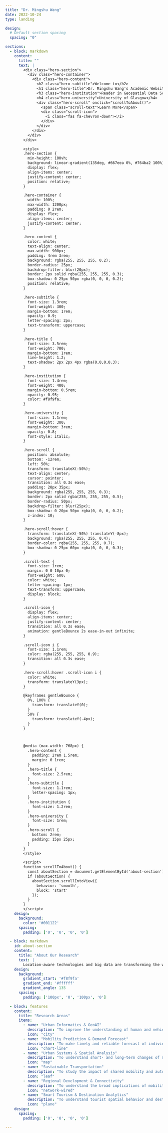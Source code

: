 ```yaml
---
title: "Dr. Mingshu Wang"
date: 2022-10-24
type: landing

design:
  # Default section spacing
  spacing: "0"

sections:
  - block: markdown
    content:
      title: ""
      text: |
        <div class="hero-section">
          <div class="hero-container">
            <div class="hero-content">
              <h2 class="hero-subtitle">Welcome to</h2>
              <h1 class="hero-title">Dr. Mingshu Wang's Academic Website</h1>
              <h3 class="hero-institution">Reader in Geospatial Data Science</h3>
              <h4 class="hero-university">University of Glasgow</h4>
              <div class="hero-scroll" onclick="scrollToAbout()">
                <span class="scroll-text">Learn More</span>
                <div class="scroll-icon">
                  <i class="fas fa-chevron-down"></i>
                </div>
              </div>
            </div>
          </div>
        </div>

        <style>
        .hero-section {
          min-height: 100vh;
          background: linear-gradient(135deg, #667eea 0%, #764ba2 100%);
          display: flex;
          align-items: center;
          justify-content: center;
          position: relative;
        }

        .hero-container {
          width: 100%;
          max-width: 1200px;
          padding: 0 2rem;
          display: flex;
          align-items: center;
          justify-content: center;
        }

        .hero-content {
          color: white;
          text-align: center;
          max-width: 900px;
          padding: 4rem 3rem;
          background: rgba(255, 255, 255, 0.2);
          border-radius: 25px;
          backdrop-filter: blur(20px);
          border: 2px solid rgba(255, 255, 255, 0.3);
          box-shadow: 0 25px 50px rgba(0, 0, 0, 0.2);
          position: relative;
        }

        .hero-subtitle {
          font-size: 1.3rem;
          font-weight: 300;
          margin-bottom: 1rem;
          opacity: 0.9;
          letter-spacing: 2px;
          text-transform: uppercase;
        }

        .hero-title {
          font-size: 3.5rem;
          font-weight: 700;
          margin-bottom: 1rem;
          line-height: 1.2;
          text-shadow: 2px 2px 4px rgba(0,0,0,0.3);
        }

        .hero-institution {
          font-size: 1.4rem;
          font-weight: 400;
          margin-bottom: 0.5rem;
          opacity: 0.95;
          color: #f8f9fa;
        }

        .hero-university {
          font-size: 1.1rem;
          font-weight: 300;
          margin-bottom: 3rem;
          opacity: 0.8;
          font-style: italic;
        }

        .hero-scroll {
          position: absolute;
          bottom: -12rem;
          left: 50%;
          transform: translateX(-50%);
          text-align: center;
          cursor: pointer;
          transition: all 0.3s ease;
          padding: 20px 35px;
          background: rgba(255, 255, 255, 0.3);
          border: 2px solid rgba(255, 255, 255, 0.5);
          border-radius: 50px;
          backdrop-filter: blur(25px);
          box-shadow: 0 20px 50px rgba(0, 0, 0, 0.2);
          z-index: 10;
        }

        .hero-scroll:hover {
          transform: translateX(-50%) translateY(-8px);
          background: rgba(255, 255, 255, 0.4);
          border-color: rgba(255, 255, 255, 0.7);
          box-shadow: 0 25px 60px rgba(0, 0, 0, 0.3);
        }

        .scroll-text {
          font-size: 1rem;
          margin: 0 0 10px 0;
          font-weight: 600;
          color: white;
          letter-spacing: 1px;
          text-transform: uppercase;
          display: block;
        }

        .scroll-icon {
          display: flex;
          align-items: center;
          justify-content: center;
          transition: all 0.3s ease;
          animation: gentleBounce 2s ease-in-out infinite;
        }

        .scroll-icon i {
          font-size: 1.1rem;
          color: rgba(255, 255, 255, 0.9);
          transition: all 0.3s ease;
        }

        .hero-scroll:hover .scroll-icon i {
          color: white;
          transform: translateY(3px);
        }

        @keyframes gentleBounce {
          0%, 100% {
            transform: translateY(0);
          }
          50% {
            transform: translateY(-4px);
          }
        }



        @media (max-width: 768px) {
          .hero-content {
            padding: 2rem 1.5rem;
            margin: 0 1rem;
          }
          .hero-title {
            font-size: 2.5rem;
          }
          .hero-subtitle {
            font-size: 1.1rem;
            letter-spacing: 1px;
          }
          .hero-institution {
            font-size: 1.2rem;
          }
          .hero-university {
            font-size: 1rem;
          }
          .hero-scroll {
            bottom: 2rem;
            padding: 15px 25px;
          }
        }
        </style>

        <script>
        function scrollToAbout() {
          const aboutSection = document.getElementById('about-section');
          if (aboutSection) {
            aboutSection.scrollIntoView({
              behavior: 'smooth',
              block: 'start'
            });
          }
        }
        </script>
    design:
      background:
        color: '#001122'
      spacing:
        padding: ['0', '0', '0', '0']

  - block: markdown
    id: about-section
    content:
      title: "About Our Research"
      text: |
        Location-aware technologies and big data are transforming the ways we study and understand human behavior. At **GeoAI Lab**, our mission is to pioneer geospatial solutions to propel human mobility science, a burgeoning field that seeks to model and predict patterns of movement, as well as influence the ways people navigate through urban environments and the broader earth system.
    design:
      background:
        gradient_start: '#f8f9fa'
        gradient_end: '#ffffff'
        gradient_angle: 135
      spacing:
        padding: ['100px', '0', '100px', '0']

  - block: features
    content:
      title: "Research Areas"
      items:
        - name: "Urban Informatics & GeoAI"
          description: "To improve the understanding of human and vehicle mobility using location-aware technologies and big data analytics, with a focus on developing innovative geospatial artificial intelligence methods."
          icon: "city"
        - name: "Mobility Prediction & Demand Forecast"
          description: "To make timely and reliable forecast of individual and collective mobility using geospatial artificial intelligence (GeoAI) and machine learning techniques."
          icon: "chart-line"
        - name: "Urban Systems & Spatial Analysis"
          description: "To understand short- and long-term changes of mobility behavior in the context of global change and new urban crises (e.g., pandemic, natural disasters), using advanced spatial analysis methods."
          icon: "map"
        - name: "Sustainable Transportation"
          description: "To study the impact of shared mobility and autonomous vehicles on future urban systems, contributing to sustainable urban development and smart city initiatives."
          icon: "leaf"
        - name: "Regional Development & Connectivity"
          description: "To understand the broad implications of mobility for urban development and human interactions, examining how transportation networks shape regional economic and social outcomes."
          icon: "network-wired"
        - name: "Smart Tourism & Destination Analytics"
          description: "To understand tourist spatial behavior and destination choices & develop solutions for smart and sustainable tourism development using big data and location intelligence."
          icon: "plane"
    design:
      spacing:
        padding: ['0', '0', '0', '0']

---
```

